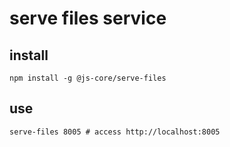 # serve files service

## install

```
npm install -g @js-core/serve-files
```

## use

```
serve-files 8005 # access http://localhost:8005
```

